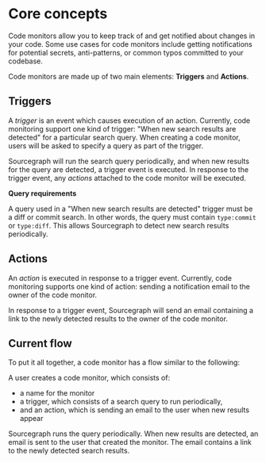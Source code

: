 # Core concepts

Code monitors allow you to keep track of and get notified about changes in your code. Some use cases for code monitors include getting notifications for potential secrets, anti-patterns, or common typos committed to your codebase.

Code monitors are made up of two main elements: **Triggers** and **Actions**.

## Triggers

A _trigger_ is an event which causes execution of an action. Currently, code monitoring support one kind of trigger: "When new search results are detected" for a particular search query. When creating a code monitor, users will be asked to specify a query as part of the trigger.

Sourcegraph will run the search query periodically, and when new results for the query are detected, a trigger event is executed. In response to the trigger event, any _actions_ attached to the code monitor will be executed.

**Query requirements**

A query used in a "When new search results are detected" trigger must be a diff or commit search. In other words, the query must contain `type:commit` or `type:diff`. This allows Sourcegraph to detect new search results periodically.

## Actions

An _action_ is executed in response to a trigger event. Currently, code monitoring supports one kind of action: sending a notification email to the owner of the code monitor.

In response to a trigger event, Sourcegraph will send an email containing a link to the newly detected results to the owner of the code monitor.

## Current flow

To put it all together, a code monitor has a flow similar to the following: 

A user creates a code monitor, which consists of: 

  * a name for the monitor
  * a trigger, which consists of a search query to run periodically,
  * and an action, which is sending an email to the user when new results appear

Sourcegraph runs the query periodically. When new results are detected, an email is sent to the user that created the monitor. The email contains a link to the newly detected search results.
